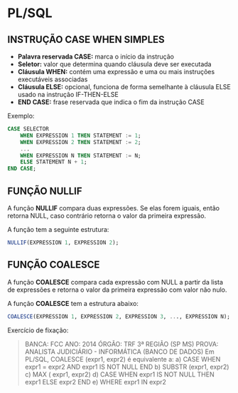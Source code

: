 # PL/SQL

## INSTRUÇÃO **CASE WHEN** SIMPLES

 - **Palavra reservada CASE:** marca o início da instrução
 - **Seletor:** valor que determina quando cláusula deve ser executada
 - **Cláusula WHEN:** contém uma expressão e uma ou mais instruções executáveis
associadas
 - **Cláusula ELSE:** opcional, funciona de forma semelhante à cláusula ELSE usado na instrução IF-THEN-ELSE
 - **END CASE:** frase reservada que indica o fim da instrução CASE

Exemplo:

```sql
CASE SELECTOR
    WHEN EXPRESSION 1 THEN STATEMENT := 1;
    WHEN EXPRESSION 2 THEN STATEMENT := 2;
    ...
    WHEN EXPRESSION N THEN STATEMENT := N;
    ELSE STATEMENT N + 1;
END CASE;
```

## FUNÇÃO **NULLIF**

A função **NULLIF** compara duas expressões. Se elas forem iguais, então retorna NULL, caso contrário retorna o valor da primeira expressão.

A função tem a seguinte estrutura:

```sql
NULLIF(EXPRESSION 1, EXPRESSION 2);
```

## FUNÇÃO **COALESCE**

A função **COALESCE** compara cada expressão com NULL a partir da lista de expressões e retorna o valor da primeira expressão com valor não nulo.

A função **COALESCE** tem a estrutura abaixo:

```sql
COALESCE(EXPRESSION 1, EXPRESSION 2, EXPRESSION 3, ..., EXPRESSION N);
```

Exercício de fixação:

>BANCA: FCC ANO: 2014 ÓRGÃO: TRF 3ª REGIÃO (SP MS) PROVA: ANALISTA JUDICIÁRIO - INFORMÁTICA (BANCO DE DADOS)
>Em PL/SQL, COALESCE (expr1, expr2) é equivalente a:
>a) CASE WHEN expr1 = expr2 AND expr1 IS NOT NULL END
>b) SUBSTR (expr1, expr2)
>c) MAX ( expr1, expr2)
>d) CASE WHEN expr1 IS NOT NULL THEN expr1 ELSE expr2 END
>e) WHERE expr1 IN expr2